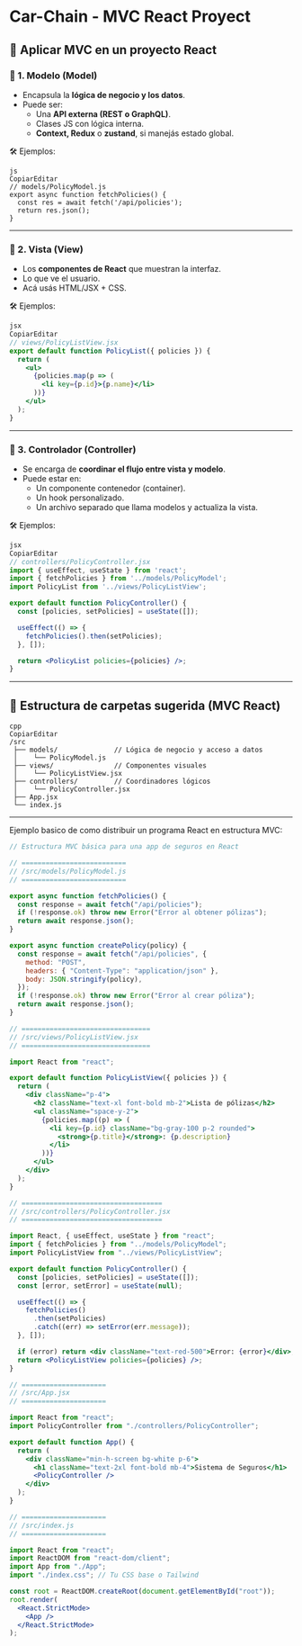 # Car-Chain - MVC React Proyect

## 🧠 Aplicar MVC en un proyecto React

### 🧩 1. **Modelo (Model)**

- Encapsula la **lógica de negocio y los datos**.
- Puede ser:
    - Una **API externa (REST o GraphQL)**.
    - Clases JS con lógica interna.
    - **Context, Redux** o **zustand**, si manejás estado global.

🛠 Ejemplos:

```
js
CopiarEditar
// models/PolicyModel.js
export async function fetchPolicies() {
  const res = await fetch('/api/policies');
  return res.json();
}

```

---

### 🎨 2. **Vista (View)**

- Los **componentes de React** que muestran la interfaz.
- Lo que ve el usuario.
- Acá usás HTML/JSX + CSS.

🛠 Ejemplos:

```jsx
jsx
CopiarEditar
// views/PolicyListView.jsx
export default function PolicyList({ policies }) {
  return (
    <ul>
      {policies.map(p => (
        <li key={p.id}>{p.name}</li>
      ))}
    </ul>
  );
}

```

---

### 🧭 3. **Controlador (Controller)**

- Se encarga de **coordinar el flujo entre vista y modelo**.
- Puede estar en:
    - Un componente contenedor (container).
    - Un hook personalizado.
    - Un archivo separado que llama modelos y actualiza la vista.

🛠 Ejemplos:

```jsx
jsx
CopiarEditar
// controllers/PolicyController.jsx
import { useEffect, useState } from 'react';
import { fetchPolicies } from '../models/PolicyModel';
import PolicyList from '../views/PolicyListView';

export default function PolicyController() {
  const [policies, setPolicies] = useState([]);

  useEffect(() => {
    fetchPolicies().then(setPolicies);
  }, []);

  return <PolicyList policies={policies} />;
}

```

---

## 📁 Estructura de carpetas sugerida (MVC React)

```
cpp
CopiarEditar
/src
 ├── models/              // Lógica de negocio y acceso a datos
 │    └── PolicyModel.js
 ├── views/               // Componentes visuales
 │    └── PolicyListView.jsx
 ├── controllers/         // Coordinadores lógicos
 │    └── PolicyController.jsx
 ├── App.jsx
 └── index.js

```

---

Ejemplo basico de como distribuir un programa React en estructura MVC:

```jsx
// Estructura MVC básica para una app de seguros en React

// ==========================
// /src/models/PolicyModel.js
// ==========================

export async function fetchPolicies() {
  const response = await fetch("/api/policies");
  if (!response.ok) throw new Error("Error al obtener pólizas");
  return await response.json();
}

export async function createPolicy(policy) {
  const response = await fetch("/api/policies", {
    method: "POST",
    headers: { "Content-Type": "application/json" },
    body: JSON.stringify(policy),
  });
  if (!response.ok) throw new Error("Error al crear póliza");
  return await response.json();
}

// ================================
// /src/views/PolicyListView.jsx
// ================================

import React from "react";

export default function PolicyListView({ policies }) {
  return (
    <div className="p-4">
      <h2 className="text-xl font-bold mb-2">Lista de pólizas</h2>
      <ul className="space-y-2">
        {policies.map((p) => (
          <li key={p.id} className="bg-gray-100 p-2 rounded">
            <strong>{p.title}</strong>: {p.description}
          </li>
        ))}
      </ul>
    </div>
  );
}

// ===================================
// /src/controllers/PolicyController.jsx
// ===================================

import React, { useEffect, useState } from "react";
import { fetchPolicies } from "../models/PolicyModel";
import PolicyListView from "../views/PolicyListView";

export default function PolicyController() {
  const [policies, setPolicies] = useState([]);
  const [error, setError] = useState(null);

  useEffect(() => {
    fetchPolicies()
      .then(setPolicies)
      .catch((err) => setError(err.message));
  }, []);

  if (error) return <div className="text-red-500">Error: {error}</div>;
  return <PolicyListView policies={policies} />;
}

// =====================
// /src/App.jsx
// =====================

import React from "react";
import PolicyController from "./controllers/PolicyController";

export default function App() {
  return (
    <div className="min-h-screen bg-white p-6">
      <h1 className="text-2xl font-bold mb-4">Sistema de Seguros</h1>
      <PolicyController />
    </div>
  );
}

// =====================
// /src/index.js
// =====================

import React from "react";
import ReactDOM from "react-dom/client";
import App from "./App";
import "./index.css"; // Tu CSS base o Tailwind

const root = ReactDOM.createRoot(document.getElementById("root"));
root.render(
  <React.StrictMode>
    <App />
  </React.StrictMode>
);

```